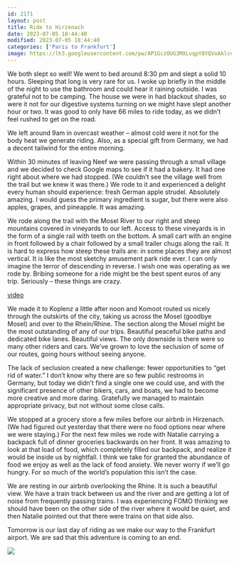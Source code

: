 ```yaml
---
id: 2171
layout: post
title: Ride to Hirzenach
date: 2023-07-05 18:44:40
modified: 2023-07-05 18:44:40
categories: ['Paris to Frankfurt']
image: https://lh3.googleusercontent.com/pw/AP1GczOUG3MXLvqpY8YQVoAklceH6ZLrO5C1vL9sQbJNYfk3LC5OiuZbbXcLYMH-n1xIwF8n7Th-h6PT4a0Bu_kYGfluVvyCL9C9sTrp54tB59OCh8unjU5T=s0
---
```



We both slept so well! We went to bed around 8:30 pm and slept a solid 10 hours. Sleeping that long is very rare for us. I woke up briefly in the middle of the night to use the bathroom and could hear it raining outside. I was grateful not to be camping. The house we were in had blackout shades, so were it not for our digestive systems turning on we might have slept another hour or two. It was good to only have 66 miles to ride today, as we didn’t feel rushed to get on the road.




We left around 9am in overcast weather – almost cold were it not for the body heat we generate riding. Also, as a special gift from Germany, we had a decent tailwind for the entire morning.




Within 30 minutes of leaving Neef we were passing through a small village and we decided to check Google maps to see if it had a bakery. It had one right about where we had stopped. (We couldn’t see the village well from the trail but we knew it was there.) We rode to it and experienced a delight every human should experience: fresh German apple strudel. Absolutely amazing. I would guess the primary ingredient is sugar, but there were also apples, grapes, and pineapple. It was amazing.




We rode along the trail with the Mosel River to our right and steep mountains covered in vineyards to our left. Access to these vineyards is in the form of a single rail with teeth on the bottom. A small cart with an engine in front followed by a chair followed by a small trailer chugs along the rail. It is hard to express how steep these trails are: in some places they are almost vertical. It is like the most sketchy amusement park ride ever. I can only imagine the terror of descending in reverse. I wish one was operating as we rode by. Bribing someone for a ride might be the best spent euros of any trip. Seriously – these things are crazy.


[video](https://photos.app.goo.gl/2SQtx34GZ5nwDizi9)

We made it to Koplenz a little after noon and Komoot routed us nicely through the outskirts of the city, taking us across the Mosel (goodbye Mosel) and over to the Rhein/Rhine. The section along the Mosel might be the most outstanding of any of our trips. Beautiful peaceful bike paths and dedicated bike lanes. Beautiful views. The only downside is there were so many other riders and cars. We’ve grown to love the seclusion of some of our routes, going hours without seeing anyone.




The lack of seclusion created a new challenge: fewer opportunities to “get rid of water.” I don’t know why there are so few public restrooms in Germany, but today we didn’t find a single one we could use, and with the significant presence of other bikers, cars, and boats, we had to become more creative and more daring. Gratefully we managed to maintain appropriate privacy, but not without some close calls.




We stopped at a grocery store a few miles before our airbnb in Hirzenach. (We had figured out yesterday that there were no food options near where we were staying.) For the next few miles we rode with Natalie carrying a backpack full of dinner groceries backwards on her front. It was amazing to look at that load of food, which completely filled our backpack, and realize it would be inside us by nightfall. I think we take for granted the abundance of food we enjoy as well as the lack of food anxiety. We never worry if we’ll go hungry. For so much of the world’s population this isn’t the case.




We are resting in our airbnb overlooking the Rhine. It is such a beautiful view. We have a train track between us and the river and are getting a lot of noise from frequently passing trains. I was experiencing FOMO thinking we should have been on the other side of the river where it would be quiet, and then Natalie pointed out that there were trains on that side also.




Tomorrow is our last day of riding as we make our way to the Frankfurt airport. We are sad that this adventure is coming to an end.




<!-- Auto-inserted images -->
![](https://rode.whitings.org/wp-content/uploads/2023/07/img_3753.jpg)
